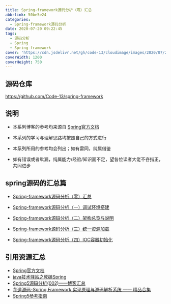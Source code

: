 ```yaml
---
title: Spring-framework源码分析（零）汇总
abbrlink: 50be5e24
categories:
  - Spring-framework源码分析
date: 2020-07-20 09:22:45
tags:
  - 源码分析
  - Spring
  - Spring-framework
cover: 'https://cdn.jsdelivr.net/gh/code-13/cloudimage/images/2020/07/20/20200720195606.jpg'
coverWidth: 1200
coverHeight: 750
---
```


## 源码仓库

https://github.com/Code-13/spring-framework

## 说明

- 本系列博客的参考均来源自 [Spring官方文档](https://spring.io/projects/spring-framework)

- 本系列的学习与理解思路均按照自己的方式进行
- 本系列所用的参考均会列出；如有雷同，纯属借鉴
- 如有错误或者纰漏，纯属能力/经验/知识面不足，望各位读者大佬不吝指正，共同进步

<!--more-->

## **spring源码的汇总篇**

- [Spring-framework源码分析（零）汇总](https://code-13.github.io/blogs/50be5e24.html)

- [Spring-framework源码分析（一）调试环境搭建](https://code-13.github.io/blogs/83dc2df5.html)

- [Spring-framework源码分析（二）架构总览与说明](https://code-13.github.io/blogs/b4e736ce.html)

- [Spring-framework源码分析（三）统一资源加载](https://code-13.github.io/blogs/5eef8624.html)

- [Spring-framework源码分析（四）IOC容器初始化](https://code-13.github.io/blogs/f820fb69.html)

## 引用资源汇总

- [Spring官方文档](https://spring.io/projects/spring-framework)
- [java技术驿站之死磕Spring](http://cmsblogs.com/?p=4047)
- [Spring5源码分析(002)——博客汇总](https://www.cnblogs.com/wpbxin/p/12791003.html)
- [芋道源码-Spring Framework 实现原理与源码解析系统 —— 精品合集](http://www.iocoder.cn/Spring/good-collection/)
- [Spring5参考指南](https://docs.flydean.com/spring-framework-documentation5)
